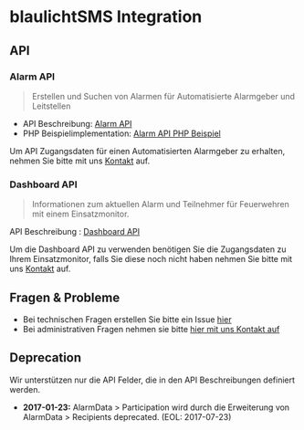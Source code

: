# blaulichtSMS Integration

## API

### Alarm API

> Erstellen und Suchen von Alarmen für Automatisierte Alarmgeber und Leitstellen

* API Beschreibung: [Alarm API](./alarm_api_v1.md)
* PHP Beispielimplementation: [Alarm API PHP Beispiel](./examples/blaulicht.php)

Um API Zugangsdaten für einen Automatisierten Alarmgeber zu erhalten, 
nehmen Sie bitte mit uns [Kontakt](https://start2.blaulichtsms.net/de/contact) auf.
 
### Dashboard API

> Informationen zum aktuellen Alarm und Teilnehmer für Feuerwehren mit einem Einsatzmonitor.

API Beschreibung : [Dashboard API](./dashboard_api_v1.md) 

Um die Dashboard API zu verwenden benötigen Sie die Zugangsdaten zu Ihrem Einsatzmonitor, falls Sie diese noch nicht haben 
nehmen Sie bitte mit uns [Kontakt](https://start2.blaulichtsms.net/de/contact) auf.

## Fragen & Probleme

* Bei technischen Fragen erstellen Sie bitte ein Issue [hier](https://github.com/blaulichtSMS/docs/issues/new)
* Bei administrativen Fragen nehmen sie bitte [hier mit uns Kontakt auf](https://start2.blaulichtsms.net/de/contact)

## Deprecation

Wir unterstützen nur die API Felder, die in den API Beschreibungen definiert werden.

* **2017-01-23:** AlarmData > Participation wird durch die Erweiterung von AlarmData > Recipients deprecated. (EOL: 2017-07-23) 



